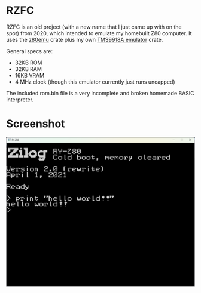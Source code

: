 # RZFC

RZFC is an old project (with a new name that I just came up with on the spot) from 2020, which intended to emulate my homebuilt Z80 computer. It uses the [z80emu](https://crates.io/crates/z80emu) crate plus my own [TMS9918A emulator](https://crates.io/crates/tms9918a_emu) crate.

General specs are:
 - 32KB ROM
 - 32KB RAM
 - 16KB VRAM
 - 4 MHz clock (though this emulator currently just runs uncapped)

The included rom.bin file is a very incomplete and broken homemade BASIC interpreter.

# Screenshot

![Screenshot of the BASIC interpreter](docs/screenshots/basic.png)
